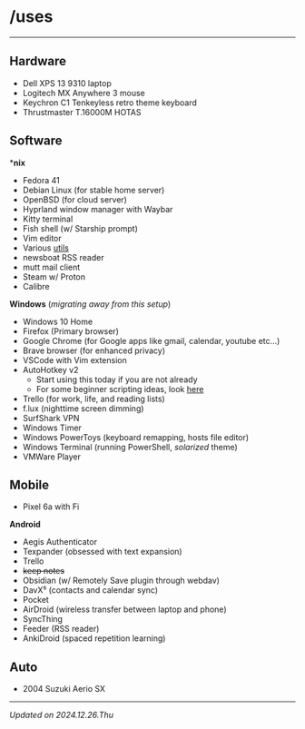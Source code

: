 # /uses

---

## Hardware

- Dell XPS 13 9310 laptop
- Logitech MX Anywhere 3 mouse
- Keychron C1 Tenkeyless retro theme keyboard
- Thrustmaster T.16000M HOTAS

## Software

***nix**
- Fedora 41
- Debian Linux (for stable home server)
- OpenBSD (for cloud server)
- Hyprland window manager with Waybar
- Kitty terminal
- Fish shell (w/ Starship prompt)
- Vim editor
- Various [utils](/rice)
- newsboat RSS reader
- mutt mail client
- Steam w/ Proton
- Calibre

**Windows** (*migrating away from this setup*)
- Windows 10 Home
- Firefox (Primary browser)
- Google Chrome (for Google apps like gmail, calendar, youtube etc...)
- Brave browser (for enhanced privacy)
- VSCode with Vim extension
- AutoHotkey v2
    * Start using this today if you are not already
    * For some beginner scripting ideas, look [here](/ahk.md)
- Trello (for work, life, and reading lists)
- f.lux (nighttime screen dimming)
- SurfShark VPN
- Windows Timer
- Windows PowerToys (keyboard remapping, hosts file editor)
- Windows Terminal (running PowerShell, *solarized* theme)
- VMWare Player

## Mobile

- Pixel 6a with Fi

**Android**
- Aegis Authenticator
- Texpander (obsessed with text expansion)
- Trello
- ~~keep notes~~
- Obsidian (w/ Remotely Save plugin through webdav)
- DavX⁵ (contacts and calendar sync)
- Pocket
- AirDroid (wireless transfer between laptop and phone)
- SyncThing
- Feeder (RSS reader)
- AnkiDroid (spaced repetition learning)

## Auto

- 2004 Suzuki Aerio SX

---

*Updated on 2024.12.26.Thu*
